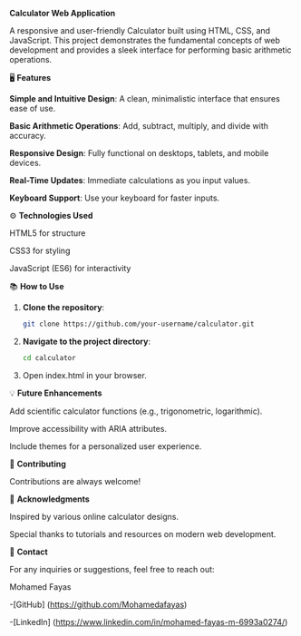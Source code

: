 **Calculator Web Application**

A responsive and user-friendly Calculator built using HTML, CSS, and JavaScript. This project demonstrates the fundamental concepts of web development and provides a sleek interface for performing basic arithmetic operations.

🖥️ **Features**

**Simple and Intuitive Design**: A clean, minimalistic interface that ensures ease of use.

**Basic Arithmetic Operations**: Add, subtract, multiply, and divide with accuracy.

**Responsive Design**: Fully functional on desktops, tablets, and mobile devices.

**Real-Time Updates**: Immediate calculations as you input values.

**Keyboard Support**: Use your keyboard for faster inputs.


⚙️ **Technologies Used**

HTML5 for structure
    
CSS3 for styling
    
JavaScript (ES6) for interactivity

📚 **How to Use**

1. **Clone the repository**:
    ```bash
    git clone https://github.com/your-username/calculator.git
    ```
2. **Navigate to the project directory**:
    ```bash
    cd calculator
    ```

3. Open index.html in your browser.

💡 **Future Enhancements**

Add scientific calculator functions (e.g., trigonometric, logarithmic).
    
Improve accessibility with ARIA attributes.
    
Include themes for a personalized user experience.

🤝 **Contributing**

Contributions are always welcome!

🙌 **Acknowledgments**

Inspired by various online calculator designs.
    
Special thanks to tutorials and resources on modern web development.

📧 **Contact**

For any inquiries or suggestions, feel free to reach out:
    
Mohamed Fayas

-[GitHub] (https://github.com/Mohamedafayas)
    
-[LinkedIn] (https://www.linkedin.com/in/mohamed-fayas-m-6993a0274/)
